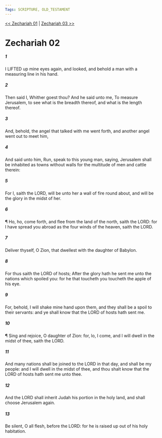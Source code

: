 ```yaml
---
Tags: SCRIPTURE, OLD_TESTAMENT
---
```


[<< Zechariah 01](OLD_TESTAMENT/38_Zechariah/Zechariah_01.md) | [Zechariah 03 >>](OLD_TESTAMENT/38_Zechariah/Zechariah_03.md)

# Zechariah 02

##### 1
 I LIFTED up mine eyes again, and looked, and behold a man with a measuring line in his hand.
##### 2
 Then said I, Whither goest thou?  And he said unto me, To measure Jerusalem, to see what is the breadth thereof, and what is the length thereof.
##### 3
 And, behold, the angel that talked with me went forth, and another angel went out to meet him,
##### 4
 And said unto him, Run, speak to this young man, saying, Jerusalem shall be inhabited as towns without walls for the multitude of men and cattle therein:
##### 5
 For I, saith the LORD, will be unto her a wall of fire round about, and will be the glory in the midst of her.
##### 6
 ¶ Ho, ho, come forth, and flee from the land of the north, saith the LORD: for I have spread you abroad as the four winds of the heaven, saith the LORD.
##### 7
 Deliver thyself, O Zion, that dwellest with the daughter of Babylon.
##### 8
 For thus saith the LORD of hosts; After the glory hath he sent me unto the nations which spoiled you: for he that toucheth you toucheth the apple of his eye.
##### 9
 For, behold, I will shake mine hand upon them, and they shall be a spoil to their servants: and ye shall know that the LORD of hosts hath sent me.
##### 10
 ¶ Sing and rejoice, O daughter of Zion: for, lo, I come, and I will dwell in the midst of thee, saith the LORD.
##### 11
 And many nations shall be joined to the LORD in that day, and shall be my people: and I will dwell in the midst of thee, and thou shalt know that the LORD of hosts hath sent me unto thee.
##### 12
 And the LORD shall inherit Judah his portion in the holy land, and shall choose Jerusalem again.
##### 13
 Be silent, O all flesh, before the LORD: for he is raised up out of his holy habitation.

